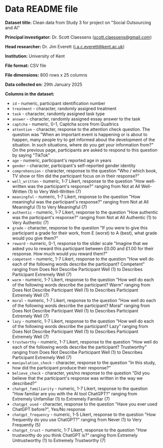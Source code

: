 # Data README file

**Dataset title:** Clean data from Study 3 for project on "Social
Outsourcing and AI"

**Principal investigator:** Dr. Scott Claessens (scott.claessens@gmail.com)

**Head researcher:** Dr. Jim Everett (j.a.c.everett@kent.ac.uk)

**Institution:** University of Kent

**File format:** CSV file

**File dimensions:** 800 rows x 25 columns

**Data collected on:** 29th January 2025

**Columns in the dataset:**

- `id` - numeric, participant identification number
- `treatment` - character, randomly assigned treatment
- `task` - character, randomly assigned task type
- `answer` - character, randomly assigned essay answer to the task
- `captcha` - numeric, 0-1, Captcha score from Qualtrics
- `attention` - character, response to the attention check question. The
question was "When an important event is happening or is about to happen, many 
people try to get informed about the development of the situation. In such 
situations, where do you get your information from?" On the previous page,
participants are asked to respond to this question by saying "TikTok"
- `age` - numeric, participant's reported age in years
- `gender` - character, participant's self-reported gender identity
- `comprehension` - character, response to the question "Who / which book, TV
show or film did the participant focus on in their response?"
- `well_written` - numeric, 1-7 Likert, response to the question "How
well-written was the participant's response?" ranging from Not at All 
Well-Written (1) to Very Well-Written (7)
- `meaningful` - numeric, 1-7 Likert, response to the question "How meaningful
was the participant's response?" ranging from Not at All Meaningful (1) to Very
Meaningful (7)
- `authentic` - numeric, 1-7 Likert, response to the question "How authentic
was the participant's response?" ranging from Not at All Authentic (1) to Very 
Authentic (7)
- `grade` - character, response to the question "If you were to give this 
participant a grade for their work, from E (worst) to A (best), what grade would
you give them?"
- `reward` - numeric, 0-1, response to the slider scale "Imagine that we asked
you to reward this participant between £0.00 and £1.00 for their response. How
much would you reward them?"
- `competent` - numeric, 1-7 Likert, response to the question "How well do 
each of the following words describe the participant? Competent" ranging from 
Does Not Describe Participant Well (1) to Describes Participant Extremely Well
(7)
- `warm` - numeric, 1-7 Likert, response to the question "How well do 
each of the following words describe the participant? Warm" ranging from 
Does Not Describe Participant Well (1) to Describes Participant Extremely Well
(7)
- `moral` - numeric, 1-7 Likert, response to the question "How well do 
each of the following words describe the participant? Moral" ranging from 
Does Not Describe Participant Well (1) to Describes Participant Extremely Well
(7)
- `lazy` - numeric, 1-7 Likert, response to the question "How well do 
each of the following words describe the participant? Lazy" ranging from 
Does Not Describe Participant Well (1) to Describes Participant Extremely Well
(7)
- `trustworthy` - numeric, 1-7 Likert, response to the question "How well do 
each of the following words describe the participant? Trustworthy" ranging from 
Does Not Describe Participant Well (1) to Describes Participant Extremely Well
(7)
- `manipulation_check` - character, response to the question "In this study, how
did the participant produce their response?"
- `believe_check` - character, yes/no response to the question "Did you believe
that the participant's response was written in the way we described?"
- `chatgpt_familiarity` - numeric, 1-7 Likert, response to the question "How
familiar are you with the AI tool ChatGPT?" ranging from Extremely Unfamiliar
(1) to Extremely Familiar (7)
- `chatgpt_used` - character, response to the question "Have you ever used
ChatGPT before?", Yes/No response
- `chatgpt_frequency` - numeric, 1-5 Likert, response to the question "How 
frequently do you use ChatGPT?" ranging from Never (1) to Very Frequently (5)
- `chatgpt_trust` - numeric, 1-7 Likert, response to the question "How
trustworthy do you think ChatGPT is?" ranging from Extremely Untrustworthy (1)
to Extremely Trustworthy (7)
